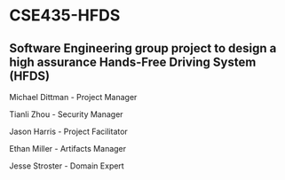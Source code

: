 # CSE435-HFDS
## Software Engineering group project to design a high assurance Hands-Free Driving System (HFDS)

Michael Dittman - Project Manager

Tianli Zhou - Security Manager

Jason Harris - Project Facilitator

Ethan Miller - Artifacts Manager

Jesse Stroster - Domain Expert
